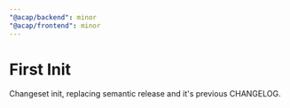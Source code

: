 ```yaml
---
"@acap/backend": minor
"@acap/frontend": minor
---
```


# First Init

Changeset init, replacing semantic release and it's previous CHANGELOG.
